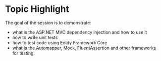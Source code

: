 # Topic Highlight

The goal of the session is to demonstrate:

* what is the ASP.NET MVC dependency injection and how to use it
* how to write unit tests
* how to test code using Entity Framework Core
* what is the Automapper, Mock, FluentAssertion and other frameworks for testing.